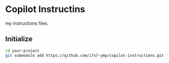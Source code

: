 # Copilot Instructins
my instructions files.

## Initialize
```bash
cd your-project
git submodule add https://github.com/i7s7-ymp/copilot-instructions.git .github/instructions
```